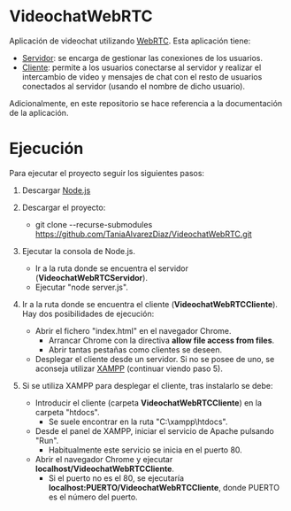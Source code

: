 # VideochatWebRTC
Aplicación de videochat utilizando [WebRTC](https://webrtc.org/). Esta aplicación tiene:
 - [Servidor](https://github.com/TaniaAlvarezDiaz/VideochatWebRTCServidor): se encarga de gestionar las conexiones de los usuarios.
 - [Cliente](https://github.com/TaniaAlvarezDiaz/VideochatWebRTCCliente): permite a los usuarios conectarse al servidor y realizar el intercambio de video y mensajes de chat con el resto de usuarios conectados al servidor (usando el nombre de dicho usuario).
 
Adicionalmente, en este repositorio se hace referencia a la documentación de la aplicación.

# Ejecución

Para ejecutar el proyecto seguir los siguientes pasos:
1. Descargar [Node.js](https://nodejs.org/es/)

2. Descargar el proyecto:
   * git clone --recurse-submodules https://github.com/TaniaAlvarezDiaz/VideochatWebRTC.git

3. Ejecutar la consola de Node.js.
   * Ir a la ruta donde se encuentra el servidor (**VideochatWebRTCServidor**).
   * Ejecutar "node server.js".
   
4. Ir a la ruta donde se encuentra el cliente (**VideochatWebRTCCliente**). Hay dos posibilidades de ejecución:
   * Abrir el fichero "index.html" en el navegador Chrome.
      * Arrancar Chrome con la directiva **allow file access from files**.
      * Abrir tantas pestañas como clientes se deseen.
   * Desplegar el cliente desde un servidor. Si no se posee de uno, se aconseja utilizar [XAMPP](https://www.apachefriends.org/es/index.html) (continuar viendo paso 5).
   
5. Si se utiliza XAMPP para desplegar el cliente, tras instalarlo se debe:
   * Introducir el cliente (carpeta **VideochatWebRTCCliente**) en la carpeta "htdocs".
      * Se suele encontrar en la ruta "C:\xampp\htdocs". 
   * Desde el panel de XAMPP, iniciar el servicio de Apache pulsando "Run".
      * Habitualmente este servicio se inicia en el puerto 80.
   * Abrir el navegador Chrome y ejecutar **localhost/VideochatWebRTCCliente**.
      * Si el puerto no es el 80, se ejecutaría **localhost:PUERTO/VideochatWebRTCCliente**, donde PUERTO es el número del puerto.
 

